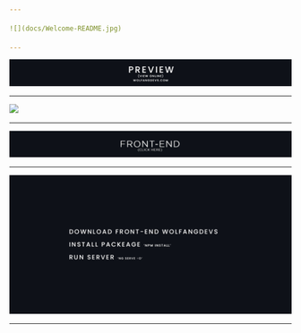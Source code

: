 ```yaml
---

![](docs/Welcome-README.jpg)

---
```


[![](docs/Preview-README.jpg)](https://github.com/WolfangHerrera/ANGULAR-WOLFANG-APP)

---

![](docs/ROOM-README.gif)

---

[![](docs/FrontEnd-README.jpg)](https://github.com/WolfangHerrera/ANGULAR-WOLFANG-APP)

---

![](docs/TextFrontEnd-README.jpg)

---
